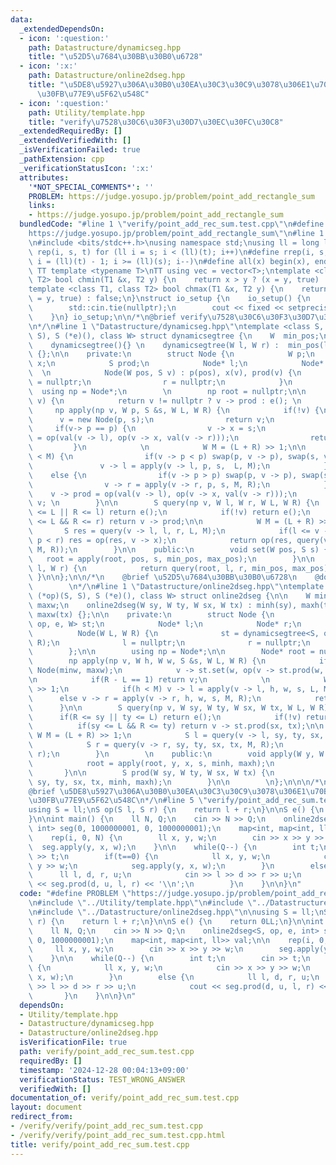 ```yaml
---
data:
  _extendedDependsOn:
  - icon: ':question:'
    path: Datastructure/dynamicseg.hpp
    title: "\u52D5\u7684\u30BB\u30B0\u6728"
  - icon: ':x:'
    path: Datastructure/online2dseg.hpp
    title: "\u5DE8\u5927\u306A\u30B0\u30EA\u30C3\u30C9\u3078\u306E1\u70B9\u52A0\u7B97\
      \u30FB\u77E9\u5F62\u548C"
  - icon: ':question:'
    path: Utility/template.hpp
    title: "verify\u7528\u30C6\u30F3\u30D7\u30EC\u30FC\u30C8"
  _extendedRequiredBy: []
  _extendedVerifiedWith: []
  _isVerificationFailed: true
  _pathExtension: cpp
  _verificationStatusIcon: ':x:'
  attributes:
    '*NOT_SPECIAL_COMMENTS*': ''
    PROBLEM: https://judge.yosupo.jp/problem/point_add_rectangle_sum
    links:
    - https://judge.yosupo.jp/problem/point_add_rectangle_sum
  bundledCode: "#line 1 \"verify/point_add_rec_sum.test.cpp\"\n#define PROBLEM \"\
    https://judge.yosupo.jp/problem/point_add_rectangle_sum\"\n#line 1 \"Utility/template.hpp\"\
    \n#include <bits/stdc++.h>\nusing namespace std;\nusing ll = long long;\n#define\
    \ rep(i, s, t) for (ll i = s; i < (ll)(t); i++)\n#define rrep(i, s, t) for (ll\
    \ i = (ll)(t) - 1; i >= (ll)(s); i--)\n#define all(x) begin(x), end(x)\n\n#define\
    \ TT template <typename T>\nTT using vec = vector<T>;\ntemplate <class T1, class\
    \ T2> bool chmin(T1 &x, T2 y) {\n    return x > y ? (x = y, true) : false;\n}\n\
    template <class T1, class T2> bool chmax(T1 &x, T2 y) {\n    return x < y ? (x\
    \ = y, true) : false;\n}\nstruct io_setup {\n    io_setup() {\n        ios::sync_with_stdio(false);\n\
    \        std::cin.tie(nullptr);\n        cout << fixed << setprecision(15);\n\
    \    }\n} io_setup;\n\n/*\n@brief verify\u7528\u30C6\u30F3\u30D7\u30EC\u30FC\u30C8\
    \n*/\n#line 1 \"Datastructure/dynamicseg.hpp\"\ntemplate <class S, S (*op)(S,\
    \ S), S (*e)(), class W> struct dynamicsegtree {\n    W  min_pos;\n    W  max_pos;\n\
    \    dynamicsegtree(){} \n    dynamicsegtree(W l, W r) :  min_pos(l), max_pos(r)\
    \ {};\n\n    private:\n        struct Node {\n            W p;\n            S\
    \ x;\n            S prod;\n            Node* l;\n            Node* r;\n      \
    \  \n            Node(W pos, S v) : p(pos), x(v), prod(v) {\n                l\
    \ = nullptr;\n                r = nullptr;\n            }\n        };\n      \
    \  using np = Node*;\n        \n        np root = nullptr;\n\n        S val(np\
    \ v) {\n            return v != nullptr ? v -> prod : e(); \n        }\n\n   \
    \     np apply(np v, W p, S &s, W L, W R) {\n            if(!v) {\n          \
    \      v = new Node(p, s);\n                return v;\n            }\n       \
    \     if(v-> p == p) {\n                v -> x = s;\n                v -> prod\
    \ = op(val(v -> l), op(v -> x, val(v -> r)));\n                return v;\n   \
    \         }\n            \n            W M = (L + R) >> 1;\n\n            if(p\
    \ < M) {\n                if(v -> p < p) swap(p, v -> p), swap(s, v -> x);\n \
    \               v -> l = apply(v -> l, p, s,  L, M);\n            }\n        \
    \    else {\n                if(v -> p > p) swap(p, v -> p), swap(s, v -> x);\n\
    \                v -> r = apply(v -> r, p, s, M, R);\n            }\n        \
    \    v -> prod = op(val(v -> l), op(v -> x, val(v -> r)));\n            return\
    \ v; \n        }\n\n        S query(np v, W l, W r, W L, W R) {\n            if(r\
    \ <= L || R <= l) return e();\n            if(!v) return e();\n            if(l\
    \ <= L && R <= r) return v -> prod;\n\n            W M = (L + R) >> 1;\n     \
    \       S res = query(v -> l, l, r, L, M);\n            if(l <= v -> p && v ->\
    \ p < r) res = op(res, v -> x);\n            return op(res, query(v -> r, l, r,\
    \ M, R));\n        }\n\n    public:\n        void set(W pos, S s) {\n        \
    \   root = apply(root, pos, s, min_pos, max_pos);\n        }\n\n        S  prod(W\
    \ l, W r) {\n            return query(root, l, r, min_pos, max_pos);\n       \
    \ }\n\n};\n\n/*\n    @brief \u52D5\u7684\u30BB\u30B0\u6728\n    @docs doc/dynamicseg.md\n\
    \        \n*/\n#line 1 \"Datastructure/online2dseg.hpp\"\ntemplate <class S, S\
    \ (*op)(S, S), S (*e)(), class W> struct online2dseg {\n\n    W minh, maxh, minw,\
    \ maxw;\n    online2dseg(W sy, W ty, W sx, W tx) : minh(sy), maxh(ty), minw(sx),\
    \ maxw(tx) {};\n\n    private:\n        struct Node {\n            dynamicsegtree<S,\
    \ op, e, W> st;\n            Node* l;\n            Node* r;\n            \n  \
    \          Node(W L, W R) {\n              st = dynamicsegtree<S, op, e, W>(L,\
    \ R);\n              l = nullptr;\n              r = nullptr;\n            }\n\
    \        };\n\n        using np = Node*;\n\n        Node* root = nullptr;\n\n\
    \        np apply(np v, W h, W w, S &s, W L, W R) {\n            if(!v) v = new\
    \ Node(minw, maxw);\n            v -> st.set(w, op(v -> st.prod(w, w+1),  s));\n\
    \n            if(R - L == 1) return v;\n            \n            W M = (L + R)\
    \ >> 1;\n            if(h < M) v -> l = apply(v -> l, h, w, s, L, M);\n      \
    \      else v -> r = apply(v -> r, h, w, s, M, R);\n            return v;\n  \
    \      }\n\n        S query(np v, W sy, W ty, W sx, W tx, W L, W R) {\n      \
    \      if(R <= sy || ty <= L) return e();\n            if(!v) return e();\n  \
    \          if(sy <= L && R <= ty) return v -> st.prod(sx, tx);\n\n           \
    \ W M = (L + R) >> 1;\n            S l = query(v -> l, sy, ty, sx, tx, L, M);\n\
    \            S r = query(v -> r, sy, ty, sx, tx, M, R);\n            return op(l,\
    \ r);\n        }\n        \n    public:\n        void apply(W y, W x, S s) {\n\
    \            root = apply(root, y, x, s, minh, maxh);\n            return;\n \
    \       }\n\n        S prod(W sy, W ty, W sx, W tx) {\n            return query(root,\
    \ sy, ty, sx, tx, minh, maxh);\n        }\n\n        \n};\n\n\n/*\n@docs doc/2dseg.md\n\
    @brief \u5DE8\u5927\u306A\u30B0\u30EA\u30C3\u30C9\u3078\u306E1\u70B9\u52A0\u7B97\
    \u30FB\u77E9\u5F62\u548C\n*/\n#line 5 \"verify/point_add_rec_sum.test.cpp\"\n\n\
    using S = ll;\nS op(S l, S r) {\n    return l + r;\n}\n\nS e() {\n    return 0LL;\n\
    }\n\nint main() {\n    ll N, Q;\n    cin >> N >> Q;\n    online2dseg<S, op, e,\
    \ int> seg(0, 1000000001, 0, 1000000001);\n    map<int, map<int, ll>> val;\n\n\
    \    rep(i, 0, N) {\n        ll x, y, w;\n        cin >> x >> y >> w;\n      \
    \  seg.apply(y, x, w);\n    }\n\n    while(Q--) {\n        int t;\n        cin\
    \ >> t;\n        if(t==0) {\n            ll x, y, w;\n            cin >> x >>\
    \ y >> w;\n            seg.apply(y, x, w);\n        }\n        else {\n      \
    \      ll l, d, r, u;\n            cin >> l >> d >> r >> u;\n            cout\
    \ << seg.prod(d, u, l, r) << '\\n';\n        }\n    }\n\n}\n"
  code: "#define PROBLEM \"https://judge.yosupo.jp/problem/point_add_rectangle_sum\"\
    \n#include \"../Utility/template.hpp\"\n#include \"../Datastructure/dynamicseg.hpp\"\
    \n#include \"../Datastructure/online2dseg.hpp\"\n\nusing S = ll;\nS op(S l, S\
    \ r) {\n    return l + r;\n}\n\nS e() {\n    return 0LL;\n}\n\nint main() {\n\
    \    ll N, Q;\n    cin >> N >> Q;\n    online2dseg<S, op, e, int> seg(0, 1000000001,\
    \ 0, 1000000001);\n    map<int, map<int, ll>> val;\n\n    rep(i, 0, N) {\n   \
    \     ll x, y, w;\n        cin >> x >> y >> w;\n        seg.apply(y, x, w);\n\
    \    }\n\n    while(Q--) {\n        int t;\n        cin >> t;\n        if(t==0)\
    \ {\n            ll x, y, w;\n            cin >> x >> y >> w;\n            seg.apply(y,\
    \ x, w);\n        }\n        else {\n            ll l, d, r, u;\n            cin\
    \ >> l >> d >> r >> u;\n            cout << seg.prod(d, u, l, r) << '\\n';\n \
    \       }\n    }\n\n}\n"
  dependsOn:
  - Utility/template.hpp
  - Datastructure/dynamicseg.hpp
  - Datastructure/online2dseg.hpp
  isVerificationFile: true
  path: verify/point_add_rec_sum.test.cpp
  requiredBy: []
  timestamp: '2024-12-28 00:04:13+09:00'
  verificationStatus: TEST_WRONG_ANSWER
  verifiedWith: []
documentation_of: verify/point_add_rec_sum.test.cpp
layout: document
redirect_from:
- /verify/verify/point_add_rec_sum.test.cpp
- /verify/verify/point_add_rec_sum.test.cpp.html
title: verify/point_add_rec_sum.test.cpp
---
```

